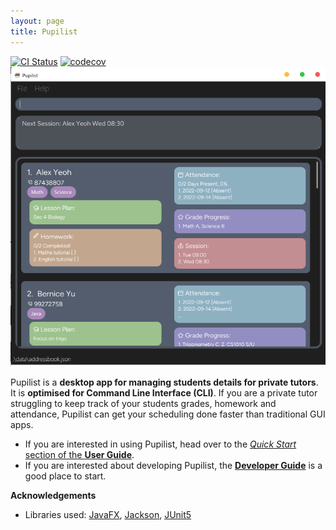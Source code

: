 ```yaml
---
layout: page
title: Pupilist
---
```


[![CI Status](https://github.com/AY2223S1-CS2103T-W09-4/tp/workflows/Java%20CI/badge.svg)](https://github.com/AY2223S1-CS2103T-W09-4/tp/actions)
[![codecov](https://codecov.io/gh/AY2223S1-CS2103T-W09-4/tp/branch/master/graph/badge.svg?token=S831OHBXUB)](https://codecov.io/gh/AY2223S1-CS2103T-W09-4/tp)
![Ui](images/Ui.png)

Pupilist is a **desktop app for managing students details for private tutors**. It is **optimised for Command Line Interface (CLI)**. If you are a private tutor struggling to keep track of your students grades, homework and attendance, Pupilist can get your scheduling done faster than traditional GUI apps.

* If you are interested in using Pupilist, head over to the [_Quick Start_ section of the **User Guide**](UserGuide.html#quick-start).
* If you are interested about developing Pupilist, the [**Developer Guide**](DeveloperGuide.html) is a good place to start.


**Acknowledgements**

* Libraries used: [JavaFX](https://openjfx.io/), [Jackson](https://github.com/FasterXML/jackson), [JUnit5](https://github.com/junit-team/junit5)
